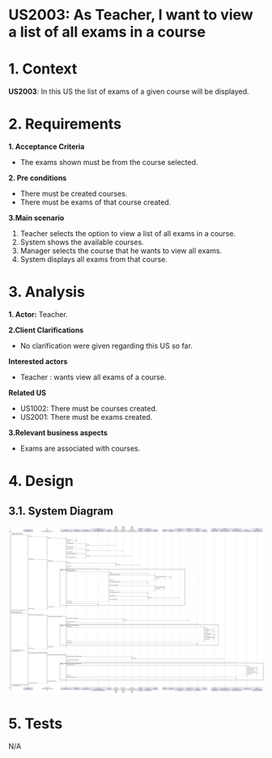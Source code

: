 US2003: As Teacher, I want to view a list of all exams in a course
=======================================

# 1. Context #
**US2003**: In this US the list of exams of a given course will be displayed.

# 2. Requirements #
**1. Acceptance Criteria**
- The exams shown must be from the course selected.

**2. Pre conditions**
- There must be created courses.
- There must be exams of that course created.

**3.Main scenario**
1. Teacher selects the option to view a list of all exams in a course.
2. System shows the available courses.
3. Manager selects the course that he wants to view all exams.
4. System displays all exams from that course.

# 3. Analysis #
**1. Actor:** Teacher.

**2.Client Clarifications**
- No clarification were given regarding this US so far.

**Interested actors**
- Teacher : wants view all exams of a course.

**Related US**
- US1002: There must be courses created.
- US2001: There must be exams created.

**3.Relevant business aspects**
* Exams are associated with courses.

# 4. Design

## 3.1. System Diagram

![US2003_SD.svg](US2003_SD.svg)

# 5. Tests
N/A
